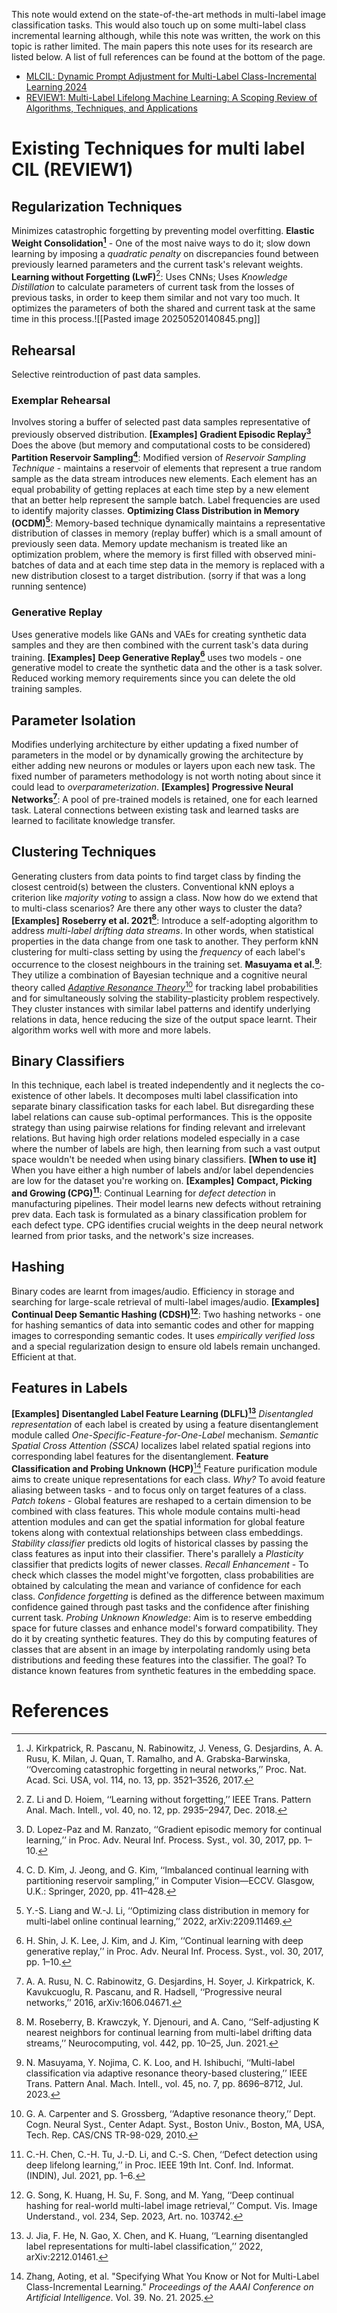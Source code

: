 This note would extend on the state-of-the-art methods in multi-label image classification tasks. This would also touch up on some multi-label class incremental learning although, while this note was written, the work on this topic is rather limited. The main papers this note uses for its research are listed below. A list of full references can be found at the bottom of the page.

- [MLCIL: Dynamic Prompt Adjustment for Multi-Label Class-Incremental Learning 2024](https://arxiv.org/html/2501.00340v1)
- [REVIEW1: Multi-Label Lifelong Machine Learning: A Scoping Review of Algorithms, Techniques, and Applications](http://ouci.dntb.gov.ua/en/works/4badWvB7/)


# Existing Techniques for multi label CIL (REVIEW1)

## Regularization Techniques
Minimizes catastrophic forgetting by preventing model overfitting.
**Elastic Weight Consolidation[^1]** - One of the most naive ways to do it; slow down learning by imposing a *quadratic penalty* on discrepancies found between previously learned parameters and the current task's relevant weights.
**Learning without Forgetting (LwF)**[^2]: Uses CNNs; Uses *Knowledge Distillation* to calculate parameters of current task from the losses of previous tasks, in order to keep them similar and not vary too much. It optimizes the parameters of both the shared and current task at the same time in this process.![[Pasted image 20250520140845.png]]
## Rehearsal
Selective reintroduction of past data samples.
### Exemplar Rehearsal
Involves storing a buffer of selected past data samples representative of previously observed distribution.
**[Examples]**
**Gradient Episodic Replay[^3]**  Does the above (but memory and computational costs to be considered)
**Partition Reservoir Sampling[^9]**: Modified version of *Reservoir Sampling Technique* - maintains a reservoir of elements that represent a true random sample as the data stream introduces new elements. Each element has an equal probability of getting replaces at each time step by a new element that an better help represent the sample batch. Label frequencies are used to identify majority classes. 
**Optimizing Class Distribution in Memory (OCDM)[^10]**: Memory-based technique dynamically maintains a representative distribution of classes in memory (replay buffer) which is a small amount of previously seen data. Memory update mechanism is treated like an optimization problem, where the memory is first filled with observed mini-batches of data and at each time step data in the memory is replaced with a new distribution closest to a target distribution. (sorry if that was a long running sentence)
### Generative Replay 
Uses generative models like GANs and VAEs for creating synthetic data samples and they are then combined with the current task's data during training.
**[Examples]**
**Deep Generative Replay[^4]** uses two models - one generative model to create the synthetic data and the other is a task solver. Reduced working memory requirements since you can delete the old training samples.
## Parameter Isolation
Modifies underlying architecture by either updating a fixed number of parameters in the model or by dynamically growing the architecture by either adding new neurons or modules or layers upon each new task. The fixed number of parameters methodology is not worth noting about since it could lead to *overparameterization*.
**[Examples]**
**Progressive Neural Networks[^5]**: A pool of pre-trained models is retained, one for each learned task.  Lateral connections between existing task and learned tasks are learned to facilitate knowledge transfer.

## Clustering Techniques
Generating clusters from data points to find target class by finding the closest centroid(s) between the clusters. Conventional kNN eploys a criterion like *majority voting* to assign a class. Now how do we extend that to multi-class scenarios? Are there any other ways to cluster the data?
**[Examples]**
**Roseberry et al. 2021[^6]**: Introduce a self-adopting algorithm to address *multi-label drifting data streams*. In other words, when statistical properties in the data change from one task to another. They perform kNN clustering for multi-class setting by using the *frequency* of each label's occurrence to the closest neighbours in the training set.
**Masuyama et al.[^7]**: They utilize a combination of Bayesian technique and a cognitive neural theory called *[Adaptive Resonance Theory](https://www.geeksforgeeks.org/adaptive-resonance-theory-art/)*[^8] for tracking label probabilities and for simultaneously solving the stability-plasticity problem respectively. They cluster instances with similar label patterns and identify underlying relations in data, hence reducing the size of the output space learnt. Their algorithm works well with more and more labels.

## Binary Classifiers
In this technique, each label is treated independently and it neglects the co-existence of other labels. It decomposes multi label classification into separate binary classification tasks for each label. But disregarding these label relations can cause sub-optimal performances. This is the opposite strategy than using pairwise relations for finding relevant and irrelevant relations. But having high order relations modeled especially in a case where the number of labels are high, then learning from such a vast output space wouldn't be needed when using binary classifiers. 
**[When to use it]**
When you have either a high number of labels and/or label dependencies are low for the dataset you're working on.
**[Examples]**
**Compact, Picking and Growing (CPG)[^11]**: Continual Learning for *defect detection* in manufacturing pipelines. Their model learns new defects without retraining prev data. Each task is formulated as a binary classification problem for each defect type. CPG identifies crucial weights in the deep neural network learned from prior tasks, and the network's size increases.

## Hashing
Binary codes are learnt from images/audio. Efficiency in storage and searching for large-scale retrieval of multi-label images/audio. 
**[Examples]**
**Continual Deep Semantic Hashing (CDSH)[^12]**: Two hashing networks - one for hashing semantics of data into semantic codes and other for mapping images to corresponding semantic codes. It uses *empirically verified loss* and a special regularization design to ensure old labels remain unchanged. Efficient at that.

## Features in Labels
**[Examples]**
**Disentangled Label Feature Learning (DLFL)[^13]** 
*Disentangled representation* of each label is created by using a feature disentanglement module called *One-Specific-Feature-for-One-Label* mechanism. *Semantic Spatial Cross Attention (SSCA)* localizes label related spatial regions into corresponding label features for the disentanglement.
**Feature Classification and Probing Unknown (HCP)**[^14] 
Feature purification module aims to create unique representations for each class. *Why?* To avoid feature aliasing between tasks - and to focus only on target features of a class. 
*Patch tokens* - Global features are reshaped to a certain dimension to be combined with class features.
This whole module contains multi-head attention modules and can get the spatial information for global feature tokens along with contextual relationships between class embeddings.
*Stability classifier* predicts old logits of historical classes by passing the class features as input into their classifier. There's parallely a *Plasticity* classifier that predicts logits of newer classes. 
*Recall Enhancement* - To check which classes the model might've forgotten, class probabilities are obtained by calculating the mean and variance of confidence for each class. *Confidence forgetting* is defined as the difference between maximum confidence gained through past tasks and the confidence after finishing current task.
*Probing Unknown Knowledge*: Aim is to reserve embedding space for future classes and enhance model's forward compatibility. They do it by creating synthetic features. They do this by computing features of classes that are absent in an image by interpolating randomly using beta distributions and feeding these features into the classifier. The goal? To distance known features from synthetic features in the embedding space. 


# References
[^1]: J. Kirkpatrick, R. Pascanu, N. Rabinowitz, J. Veness, G. Desjardins, A. A. Rusu, K. Milan, J. Quan, T. Ramalho, and A. Grabska-Barwinska, ‘‘Overcoming catastrophic forgetting in neural networks,’’ Proc. Nat. Acad. Sci. USA, vol. 114, no. 13, pp. 3521–3526, 2017.

[^2]: Z. Li and D. Hoiem, ‘‘Learning without forgetting,’’ IEEE Trans. Pattern Anal. Mach. Intell., vol. 40, no. 12, pp. 2935–2947, Dec. 2018.

[^3]: D. Lopez-Paz and M. Ranzato, ‘‘Gradient episodic memory for continual learning,’’ in Proc. Adv. Neural Inf. Process. Syst., vol. 30, 2017, pp. 1–10.

[^4]: H. Shin, J. K. Lee, J. Kim, and J. Kim, ‘‘Continual learning with deep generative replay,’’ in Proc. Adv. Neural Inf. Process. Syst., vol. 30, 2017, pp. 1–10.

[^5]: A. A. Rusu, N. C. Rabinowitz, G. Desjardins, H. Soyer, J. Kirkpatrick, K. Kavukcuoglu, R. Pascanu, and R. Hadsell, ‘‘Progressive neural networks,’’ 2016, arXiv:1606.04671.

[^6]: M. Roseberry, B. Krawczyk, Y. Djenouri, and A. Cano, ‘‘Self-adjusting K nearest neighbors for continual learning from multi-label drifting data streams,’’ Neurocomputing, vol. 442, pp. 10–25, Jun. 2021.

[^7]: N. Masuyama, Y. Nojima, C. K. Loo, and H. Ishibuchi, ‘‘Multi-label classification via adaptive resonance theory-based clustering,’’ IEEE Trans. Pattern Anal. Mach. Intell., vol. 45, no. 7, pp. 8696–8712, Jul. 2023.

[^8]: G. A. Carpenter and S. Grossberg, ‘‘Adaptive resonance theory,’’ Dept. Cogn. Neural Syst., Center Adapt. Syst., Boston Univ., Boston, MA, USA, Tech. Rep. CAS/CNS TR-98-029, 2010.

[^9]: C. D. Kim, J. Jeong, and G. Kim, ‘‘Imbalanced continual learning with partitioning reservoir sampling,’’ in Computer Vision—ECCV. Glasgow, U.K.: Springer, 2020, pp. 411–428.

[^10]: Y.-S. Liang and W.-J. Li, ‘‘Optimizing class distribution in memory for multi-label online continual learning,’’ 2022, arXiv:2209.11469.

[^11]: C.-H. Chen, C.-H. Tu, J.-D. Li, and C.-S. Chen, ‘‘Defect detection using deep lifelong learning,’’ in Proc. IEEE 19th Int. Conf. Ind. Informat. (INDIN), Jul. 2021, pp. 1–6.

[^12]: G. Song, K. Huang, H. Su, F. Song, and M. Yang, ‘‘Deep continual hashing for real-world multi-label image retrieval,’’ Comput. Vis. Image Understand., vol. 234, Sep. 2023, Art. no. 103742.

[^13]: J. Jia, F. He, N. Gao, X. Chen, and K. Huang, ‘‘Learning disentangled label representations for multi-label classification,’’ 2022, arXiv:2212.01461.

[^14]: Zhang, Aoting, et al. "Specifying What You Know or Not for Multi-Label Class-Incremental Learning." _Proceedings of the AAAI Conference on Artificial Intelligence_. Vol. 39. No. 21. 2025.
